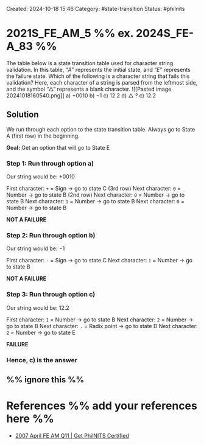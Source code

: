 Created: 2024-10-18 15:46
Category: #state-transition
Status: #philnits



# 2021S_FE_AM_5 %% ex. 2024S_FE-A_83 %%

The table below is a state transition table used for character string validation. In this table, “$A$” represents the initial state, and “$E$” represents the failure state. Which of the following is a character string that fails this validation? Here, each character of a string is parsed from the leftmost side, and the symbol “$\triangle$” represents a blank character.
![[Pasted image 20241018160540.png]]
a) $+0010$
b) $-1$
c) $12.2$
d) $\triangle$
? 
c) $12.2$
## Solution
We run through each option to the state transition table.
Always go to State A (first row) in the beginning.

**Goal:** Get an option that will go to State E
### Step 1: Run through option a)
Our string would be: $+0010$

First character: `+` = Sign $\rightarrow$ go to state C (3rd row)
Next character: `0` = Number $\rightarrow$ go to state B (2nd row)
Next character: `0` = Number $\rightarrow$ go to state B
Next character: `1` = Number $\rightarrow$ go to state B
Next character: `0` = Number $\rightarrow$ go to state B

**NOT A FAILURE**

### Step 2: Run through option b)
Our string would be: $-1$

First character: `-` = Sign $\rightarrow$ go to state C
Next character: `1` = Number $\rightarrow$ go to state B

**NOT A FAILURE**

### Step 3: Run through option c)
Our string would be: $12.2$

First character: `1` = Number $\rightarrow$ go to state B
Next character: `2` = Number $\rightarrow$ go to state B
Next character: `.` = Radix point $\rightarrow$ go to state D
Next character: `2` = Number $\rightarrow$ go to state E

**FAILURE**

### Hence, c) is the answer




%% ignore this %%
---









# References %% add your references here %%
- [2007 April FE AM Q11 | Get PhilNITS Certified](https://getphilnitscertified.wordpress.com/2011/10/08/2007-april-fe-am-q11/#more-45)
